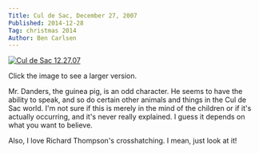 ```yaml
---
Title: Cul de Sac, December 27, 2007
Published: 2014-12-28
Tag: christmas 2014
Author: Ben Carlsen
---
```

[![Cul de Sac 12.27.07](http://blog.arkholt.com/media/decstrips/28-cds071227.gif)](http://blog.arkholt.com/media/decstrips/28-cds071227.gif)

Click the image to see a larger version.

Mr. Danders, the guinea pig, is an odd character. He seems to have the ability to speak, and so do certain other animals and things in the Cul de Sac world. I'm not sure if this is merely in the mind of the children or if it's actually occurring, and it's never really explained. I guess it depends on what you want to believe.

Also, I love Richard Thompson's crosshatching. I mean, just look at it!
